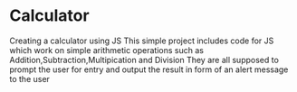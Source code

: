 # Calculator
Creating a calculator using JS
This simple project includes code for JS which work on simple arithmetic operations such as
Addition,Subtraction,Multipication and Division
They are all supposed to prompt the user for entry and output the result in form of an alert message to the user
